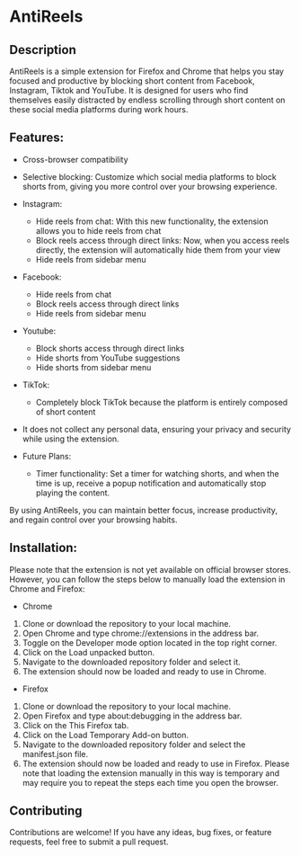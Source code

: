 # AntiReels

## Description

AntiReels is a simple extension for Firefox and Chrome that helps you stay focused and productive by blocking short content from Facebook, Instagram, Tiktok and YouTube. It is designed for users who find themselves easily distracted by endless scrolling through short content on these social media platforms during work hours.

## Features:

- Cross-browser compatibility
- Selective blocking: Customize which social media platforms to block shorts from, giving you more control over your browsing experience.
- Instagram:
  - Hide reels from chat: With this new functionality, the extension allows you to hide reels from chat
  - Block reels access through direct links: Now, when you access reels directly, the extension will automatically hide them from your view
  - Hide reels from sidebar menu
- Facebook:
  - Hide reels from chat
  - Block reels access through direct links
  - Hide reels from sidebar menu
- Youtube:
  - Block shorts access through direct links
  - Hide shorts from YouTube suggestions
  - Hide shorts from sidebar menu
- TikTok:
  - Completely block TikTok because the platform is entirely composed of short content

- It does not collect any personal data, ensuring your privacy and security while using the extension.
- Future Plans:
  - Timer functionality: Set a timer for watching shorts, and when the time is up, receive a popup notification and automatically stop playing the content.

By using AntiReels, you can maintain better focus, increase productivity, and regain control over your browsing habits.

## Installation:

Please note that the extension is not yet available on official browser stores. However, you can follow the steps below to manually load the extension in Chrome and Firefox:

- Chrome

1. Clone or download the repository to your local machine.
2. Open Chrome and type chrome://extensions in the address bar.
3. Toggle on the Developer mode option located in the top right corner.
4. Click on the Load unpacked button.
5. Navigate to the downloaded repository folder and select it.
6. The extension should now be loaded and ready to use in Chrome.

- Firefox

1. Clone or download the repository to your local machine.
2. Open Firefox and type about:debugging in the address bar.
3. Click on the This Firefox tab.
4. Click on the Load Temporary Add-on button.
5. Navigate to the downloaded repository folder and select the manifest.json file.
6. The extension should now be loaded and ready to use in Firefox.
   Please note that loading the extension manually in this way is temporary and may require you to repeat the steps each time you open the browser.

## Contributing

Contributions are welcome! If you have any ideas, bug fixes, or feature requests, feel free to submit a pull request.
